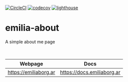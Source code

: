 [![CircleCI](https://img.shields.io/circleci/build/gh/Em3c2/emilia-about/main?label=CI%20Build&logo=Circleci&style=for-the-badge)](https://dl.circleci.com/status-badge/redirect/gh/Em3c2/emilia-about/tree/main)
[![codecov](https://img.shields.io/codecov/c/gh/em3c2/emilia-about?logo=codecov&style=for-the-badge&token=3GPONFF43W)](https://codecov.io/gh/Em3c2/emilia-about)
[![lighthouse](https://img.shields.io/badge/Lighthouse%20Accessibility-100%25-success?style=for-the-badge&logo=lighthouse)](https://googlechrome.github.io/lighthouse/viewer/?gist=3e834fd02600aec1f2752da24cf487a5)

# emilia-about

A simple about me page

<br>

| Webpage  | Docs  |
|---|---|
| https://emiliaborg.ar  | https://docs.emiliaborg.ar  |
